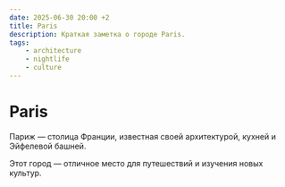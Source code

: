```yaml
---
date: 2025-06-30 20:00 +2
title: Paris
description: Краткая заметка о городе Paris.
tags:
    - architecture
    - nightlife
    - culture
---
```

# Paris

Париж — столица Франции, известная своей архитектурой, кухней и Эйфелевой башней.

Этот город — отличное место для путешествий и изучения новых культур.